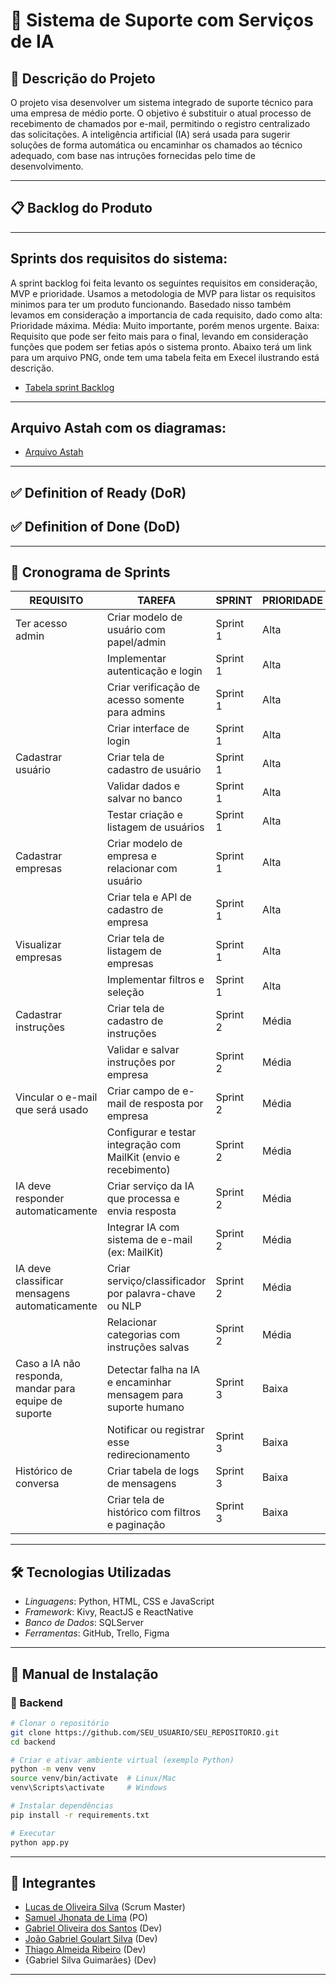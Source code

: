 # 📌 Sistema de Suporte com Serviços de IA

## 🎯 Descrição do Projeto

O projeto visa desenvolver um sistema integrado de suporte técnico para uma empresa de médio porte. O objetivo é substituir o atual processo de recebimento de chamados por e-mail, permitindo o registro centralizado das solicitações. A inteligência artificial (IA) será usada para sugerir soluções de forma automática ou encaminhar os chamados ao técnico adequado, com base nas intruções fornecidas pelo time de desenvolvimento.

---

## 📋 Backlog do Produto


---

## Sprints dos requisitos do sistema:

A sprint backlog foi feita levanto os seguintes requisitos em consideração, MVP e prioridade. Usamos a metodologia de MVP para listar os requisitos minimos para ter um produto funcionando. Basedado nisso também levamos em consideração a importancia de cada requisito, dado como alta: Prioridade máxima. Média: Muito importante, porém menos urgente. Baixa: Requisito que pode ser feito mais para o final, levando em consideração funções que podem ser fetias após o sistema pronto. Abaixo terá um link para um arquivo PNG, onde tem uma tabela feita em Execel ilustrando está descrição.

- [Tabela sprint Backlog](https://github.com/gabrielods14/APISistemaSuporte-ADS_2025/blob/main/docs/Img/Sprintbacklog.jpg)
---

## Arquivo Astah com os diagramas:

- [Arquivo Astah](https://github.com/gabrielods14/APISistemaSuporte-ADS_2025/blob/main/docs/Diagramas%20UML/Diagramas%20ASTAH.astaL)
---

## ✅ Definition of Ready (DoR)


## ✅ Definition of Done (DoD)


---

## 📆 Cronograma de Sprints


| **REQUISITO**                                         | **TAREFA**                                                       | **SPRINT** | **PRIORIDADE** |
| ----------------------------------------------------- | ---------------------------------------------------------------- | ---------- | -------------- |
| Ter acesso admin                                      | Criar modelo de usuário com papel/admin                          | Sprint 1   | Alta           | 
|                                                       | Implementar autenticação e login                                 | Sprint 1   | Alta           |
|                                                       | Criar verificação de acesso somente para admins                  | Sprint 1   | Alta           |
|                                                       | Criar interface de login                                         | Sprint 1   | Alta           |
| Cadastrar usuário                                     | Criar tela de cadastro de usuário                                | Sprint 1   | Alta           |
|                                                       | Validar dados e salvar no banco                                  | Sprint 1   | Alta           |
|                                                       | Testar criação e listagem de usuários                            | Sprint 1   | Alta           |
| Cadastrar empresas                                    | Criar modelo de empresa e relacionar com usuário                 | Sprint 1   | Alta           |
|                                                       | Criar tela e API de cadastro de empresa                          | Sprint 1   | Alta           |
| Visualizar empresas                                   | Criar tela de listagem de empresas                               | Sprint 1   | Alta           |
|                                                       | Implementar filtros e seleção                                    | Sprint 1   | Alta           |
| Cadastrar instruções                                  | Criar tela de cadastro de instruções                             | Sprint 2   | Média          |
|                                                       | Validar e salvar instruções por empresa                          | Sprint 2   | Média          |
| Vincular o e-mail que será usado                      | Criar campo de e-mail de resposta por empresa                    | Sprint 2   | Média          |
|                                                       | Configurar e testar integração com MailKit (envio e recebimento) | Sprint 2   | Média          |
| IA deve responder automaticamente                     | Criar serviço da IA que processa e envia resposta                | Sprint 2   | Média          |
|                                                       | Integrar IA com sistema de e-mail (ex: MailKit)                  | Sprint 2   | Média          |
| IA deve classificar mensagens automaticamente         | Criar serviço/classificador por palavra-chave ou NLP             | Sprint 2   | Média          |
|                                                       | Relacionar categorias com instruções salvas                      | Sprint 2   | Média          |
| Caso a IA não responda, mandar para equipe de suporte | Detectar falha na IA e encaminhar mensagem para suporte humano   | Sprint 3   | Baixa          |
|                                                       | Notificar ou registrar esse redirecionamento                     | Sprint 3   | Baixa          |
| Histórico de conversa                                 | Criar tabela de logs de mensagens                                | Sprint 3   | Baixa          |
|                                                       | Criar tela de histórico com filtros e paginação                  | Sprint 3   | Baixa          |

---

## 🛠️ Tecnologias Utilizadas
- *Linguagens*: Python, HTML, CSS e JavaScript
- *Framework*: Kivy, ReactJS e ReactNative
- *Banco de Dados*: SQLServer
- *Ferramentas*: GitHub, Trello, Figma

---

## 📖 Manual de Instalação

### 🔹 Backend
```bash
# Clonar o repositório
git clone https://github.com/SEU_USUARIO/SEU_REPOSITORIO.git
cd backend

# Criar e ativar ambiente virtual (exemplo Python)
python -m venv venv
source venv/bin/activate  # Linux/Mac
venv\Scripts\activate     # Windows

# Instalar dependências
pip install -r requirements.txt

# Executar
python app.py
```

---

## 💪 Integrantes

- [Lucas de Oliveira Silva](https://github.com/Kript0-Web) (Scrum Master)
- [Samuel Jhonata de Lima](https://github.com/SamuJL) (PO)
- [Gabriel Oliveira dos Santos](https://github.com/gabrielods14) (Dev)
- [João Gabriel Goulart Silva](https://github.com/Goulart06) (Dev)
- [Thiago Almeida Ribeiro](https://github.com/Thiagoalmeida74) (Dev)
- {Gabriel Silva Guimarães} (Dev)

---

